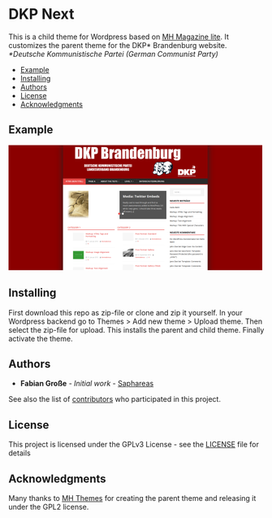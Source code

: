 # DKP Next

This is a child theme for Wordpress based on [MH Magazine lite](https://www.mhthemes.com/themes/mh/magazine-lite/). It customizes the parent theme for the DKP* Brandenburg website. <br>
_*Deutsche Kommunistische Partei (German Communist Party)_

<!-- TOC -->

- [Example](#example)
- [Installing](#installing)
- [Authors](#authors)
- [License](#license)
- [Acknowledgments](#acknowledgments)

<!-- /TOC -->

## Example
![screenshot](screenshot.png)

## Installing

First download this repo as zip-file or clone and zip it yourself. In your Wordpress backend go to Themes > Add new theme > Upload theme. Then select the zip-file for upload. This installs the parent and child theme. Finally activate the theme.

## Authors

- **Fabian Große** - *Initial work* - [Saphareas](https://github.com/Saphareas)

See also the list of [contributors](https://github.com/Saphareas/DKP-Next/contributors) who participated in this project.

## License

This project is licensed under the GPLv3 License - see the [LICENSE](LICENSE) file for details

## Acknowledgments

Many thanks to [MH Themes](https://www.mhthemes.com/) for creating the parent theme and releasing it under the GPL2 license.
